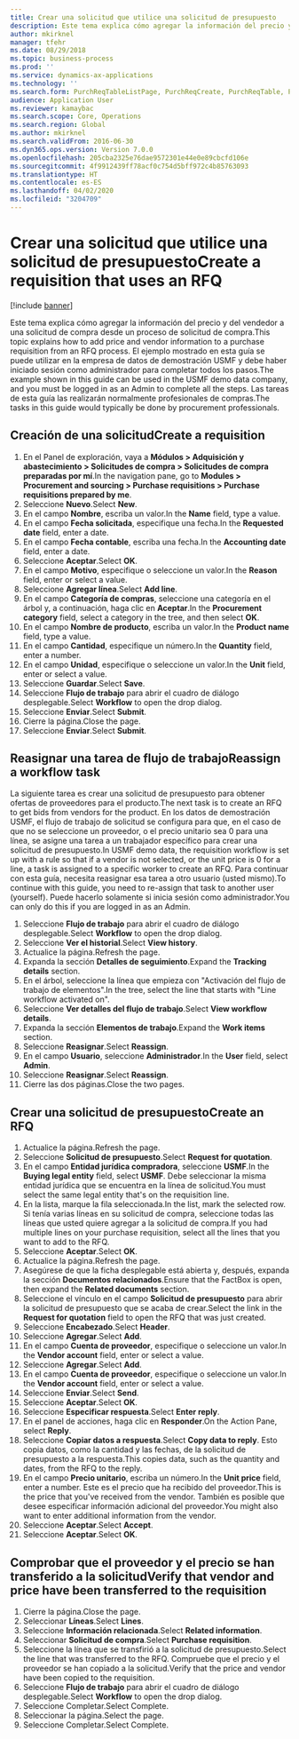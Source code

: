 ```yaml
---
title: Crear una solicitud que utilice una solicitud de presupuesto
description: Este tema explica cómo agregar la información del precio y del vendedor a una solicitud de compra desde un proceso de solicitud de compra.
author: mkirknel
manager: tfehr
ms.date: 08/29/2018
ms.topic: business-process
ms.prod: ''
ms.service: dynamics-ax-applications
ms.technology: ''
ms.search.form: PurchReqTableListPage, PurchReqCreate, PurchReqTable, PurchReqLineRelatedDocuments, EcoResCategorySingleLookup, PurchReqWorkflowDropDialog, WorkflowSubmitDialog, WorkflowStatus, WorkflowWorkItemActionDialog, WorkflowUserListLookup, PurchReqCopyRFQ, SysDataAreaSelectLookup, PurchRFQCaseTable, PurchRFQEditLines, PurchRFQReplyTable, UnitOfMeasureLookup
audience: Application User
ms.reviewer: kamaybac
ms.search.scope: Core, Operations
ms.search.region: Global
ms.author: mkirknel
ms.search.validFrom: 2016-06-30
ms.dyn365.ops.version: Version 7.0.0
ms.openlocfilehash: 205cba2325e76dae9572301e44e0e89cbcfd106e
ms.sourcegitcommit: 4f9912439ff78acf0c754d5bff972c4b85763093
ms.translationtype: HT
ms.contentlocale: es-ES
ms.lasthandoff: 04/02/2020
ms.locfileid: "3204709"
---
```

# <a name="create-a-requisition-that-uses-an-rfq"></a><span data-ttu-id="55d97-103">Crear una solicitud que utilice una solicitud de presupuesto</span><span class="sxs-lookup"><span data-stu-id="55d97-103">Create a requisition that uses an RFQ</span></span>

[!include [banner](../../includes/banner.md)]

<span data-ttu-id="55d97-104">Este tema explica cómo agregar la información del precio y del vendedor a una solicitud de compra desde un proceso de solicitud de compra.</span><span class="sxs-lookup"><span data-stu-id="55d97-104">This topic explains how to add price and vendor information to a purchase requisition from an RFQ process.</span></span> <span data-ttu-id="55d97-105">El ejemplo mostrado en esta guía se puede utilizar en la empresa de datos de demostración USMF y debe haber iniciado sesión como administrador para completar todos los pasos.</span><span class="sxs-lookup"><span data-stu-id="55d97-105">The example shown in this guide can be used in the USMF demo data company, and you must be logged in as an Admin to complete all the steps.</span></span> <span data-ttu-id="55d97-106">Las tareas de esta guía las realizarán normalmente profesionales de compras.</span><span class="sxs-lookup"><span data-stu-id="55d97-106">The tasks in this guide would typically be done by procurement professionals.</span></span>


## <a name="create-a-requisition"></a><span data-ttu-id="55d97-107">Creación de una solicitud</span><span class="sxs-lookup"><span data-stu-id="55d97-107">Create a requisition</span></span>
1. <span data-ttu-id="55d97-108">En el Panel de exploración, vaya a **Módulos > Adquisición y abastecimiento > Solicitudes de compra > Solicitudes de compra preparadas por mí**.</span><span class="sxs-lookup"><span data-stu-id="55d97-108">In the navigation pane, go to **Modules > Procurement and sourcing > Purchase requisitions > Purchase requisitions prepared by me**.</span></span>
2. <span data-ttu-id="55d97-109">Seleccione **Nuevo**.</span><span class="sxs-lookup"><span data-stu-id="55d97-109">Select **New**.</span></span>
3. <span data-ttu-id="55d97-110">En el campo **Nombre**, escriba un valor.</span><span class="sxs-lookup"><span data-stu-id="55d97-110">In the **Name** field, type a value.</span></span>
4. <span data-ttu-id="55d97-111">En el campo **Fecha solicitada**, especifique una fecha.</span><span class="sxs-lookup"><span data-stu-id="55d97-111">In the **Requested date** field, enter a date.</span></span>
5. <span data-ttu-id="55d97-112">En el campo **Fecha contable**, escriba una fecha.</span><span class="sxs-lookup"><span data-stu-id="55d97-112">In the **Accounting date** field, enter a date.</span></span>
6. <span data-ttu-id="55d97-113">Seleccione **Aceptar**.</span><span class="sxs-lookup"><span data-stu-id="55d97-113">Select **OK**.</span></span>
7. <span data-ttu-id="55d97-114">En el campo **Motivo**, especifique o seleccione un valor.</span><span class="sxs-lookup"><span data-stu-id="55d97-114">In the **Reason** field, enter or select a value.</span></span>
8. <span data-ttu-id="55d97-115">Seleccione **Agregar línea**.</span><span class="sxs-lookup"><span data-stu-id="55d97-115">Select **Add line**.</span></span>
9. <span data-ttu-id="55d97-116">En el campo **Categoría de compras**, seleccione una categoría en el árbol y, a continuación, haga clic en **Aceptar**.</span><span class="sxs-lookup"><span data-stu-id="55d97-116">In the **Procurement category** field, select a category in the tree, and then select **OK**.</span></span>
10. <span data-ttu-id="55d97-117">En el campo **Nombre de producto**, escriba un valor.</span><span class="sxs-lookup"><span data-stu-id="55d97-117">In the **Product name** field, type a value.</span></span>
11. <span data-ttu-id="55d97-118">En el campo **Cantidad**, especifique un número.</span><span class="sxs-lookup"><span data-stu-id="55d97-118">In the **Quantity** field, enter a number.</span></span>
12. <span data-ttu-id="55d97-119">En el campo **Unidad**, especifique o seleccione un valor.</span><span class="sxs-lookup"><span data-stu-id="55d97-119">In the **Unit** field, enter or select a value.</span></span>
13. <span data-ttu-id="55d97-120">Seleccione **Guardar**.</span><span class="sxs-lookup"><span data-stu-id="55d97-120">Select **Save**.</span></span>
14. <span data-ttu-id="55d97-121">Seleccione **Flujo de trabajo** para abrir el cuadro de diálogo desplegable.</span><span class="sxs-lookup"><span data-stu-id="55d97-121">Select **Workflow** to open the drop dialog.</span></span>
15. <span data-ttu-id="55d97-122">Seleccione **Enviar**.</span><span class="sxs-lookup"><span data-stu-id="55d97-122">Select **Submit**.</span></span>
16. <span data-ttu-id="55d97-123">Cierre la página.</span><span class="sxs-lookup"><span data-stu-id="55d97-123">Close the page.</span></span>
17. <span data-ttu-id="55d97-124">Seleccione **Enviar**.</span><span class="sxs-lookup"><span data-stu-id="55d97-124">Select **Submit**.</span></span>

## <a name="reassign-a-workflow-task"></a><span data-ttu-id="55d97-125">Reasignar una tarea de flujo de trabajo</span><span class="sxs-lookup"><span data-stu-id="55d97-125">Reassign a workflow task</span></span>
<span data-ttu-id="55d97-126">La siguiente tarea es crear una solicitud de presupuesto para obtener ofertas de proveedores para el producto.</span><span class="sxs-lookup"><span data-stu-id="55d97-126">The next task is to create an RFQ to get bids from vendors for the product.</span></span> <span data-ttu-id="55d97-127">En los datos de demostración USMF, el flujo de trabajo de solicitud se configura para que, en el caso de que no se seleccione un proveedor, o el precio unitario sea 0 para una línea, se asigne una tarea a un trabajador específico para crear una solicitud de presupuesto.</span><span class="sxs-lookup"><span data-stu-id="55d97-127">In USMF demo data, the requisition workflow is set up with a rule so that if a vendor is not selected, or the unit price is 0 for a line, a task is assigned to a specific worker to create an RFQ.</span></span> <span data-ttu-id="55d97-128">Para continuar con esta guía, necesita reasignar esa tarea a otro usuario (usted mismo).</span><span class="sxs-lookup"><span data-stu-id="55d97-128">To continue with this guide, you need to re-assign that task to another user (yourself).</span></span> <span data-ttu-id="55d97-129">Puede hacerlo solamente si inicia sesión como administrador.</span><span class="sxs-lookup"><span data-stu-id="55d97-129">You can only do this if you are logged in as an Admin.</span></span>  

1. <span data-ttu-id="55d97-130">Seleccione **Flujo de trabajo** para abrir el cuadro de diálogo desplegable.</span><span class="sxs-lookup"><span data-stu-id="55d97-130">Select **Workflow** to open the drop dialog.</span></span>
2. <span data-ttu-id="55d97-131">Seleccione **Ver el historial**.</span><span class="sxs-lookup"><span data-stu-id="55d97-131">Select **View history**.</span></span>
3. <span data-ttu-id="55d97-132">Actualice la página.</span><span class="sxs-lookup"><span data-stu-id="55d97-132">Refresh the page.</span></span>
4. <span data-ttu-id="55d97-133">Expanda la sección **Detalles de seguimiento**.</span><span class="sxs-lookup"><span data-stu-id="55d97-133">Expand the **Tracking details** section.</span></span>
5. <span data-ttu-id="55d97-134">En el árbol, seleccione la línea que empieza con "Activación del flujo de trabajo de elementos".</span><span class="sxs-lookup"><span data-stu-id="55d97-134">In the tree, select the line that starts with "Line workflow activated on".</span></span>
6. <span data-ttu-id="55d97-135">Seleccione **Ver detalles del flujo de trabajo**.</span><span class="sxs-lookup"><span data-stu-id="55d97-135">Select **View workflow details**.</span></span>
7. <span data-ttu-id="55d97-136">Expanda la sección **Elementos de trabajo**.</span><span class="sxs-lookup"><span data-stu-id="55d97-136">Expand the **Work items** section.</span></span>
8. <span data-ttu-id="55d97-137">Seleccione **Reasignar**.</span><span class="sxs-lookup"><span data-stu-id="55d97-137">Select **Reassign**.</span></span>
9. <span data-ttu-id="55d97-138">En el campo **Usuario**, seleccione **Administrador**.</span><span class="sxs-lookup"><span data-stu-id="55d97-138">In the **User** field, select **Admin**.</span></span>
10. <span data-ttu-id="55d97-139">Seleccione **Reasignar**.</span><span class="sxs-lookup"><span data-stu-id="55d97-139">Select **Reassign**.</span></span>
11. <span data-ttu-id="55d97-140">Cierre las dos páginas.</span><span class="sxs-lookup"><span data-stu-id="55d97-140">Close the two pages.</span></span>

## <a name="create-an-rfq"></a><span data-ttu-id="55d97-141">Crear una solicitud de presupuesto</span><span class="sxs-lookup"><span data-stu-id="55d97-141">Create an RFQ</span></span>

1. <span data-ttu-id="55d97-142">Actualice la página.</span><span class="sxs-lookup"><span data-stu-id="55d97-142">Refresh the page.</span></span>
2. <span data-ttu-id="55d97-143">Seleccione **Solicitud de presupuesto**.</span><span class="sxs-lookup"><span data-stu-id="55d97-143">Select **Request for quotation**.</span></span>
3. <span data-ttu-id="55d97-144">En el campo **Entidad jurídica compradora**, seleccione **USMF**.</span><span class="sxs-lookup"><span data-stu-id="55d97-144">In the **Buying legal entity** field, select **USMF**.</span></span> <span data-ttu-id="55d97-145">Debe seleccionar la misma entidad jurídica que se encuentra en la línea de solicitud.</span><span class="sxs-lookup"><span data-stu-id="55d97-145">You must select the same legal entity that's on the requisition line.</span></span>  
4. <span data-ttu-id="55d97-146">En la lista, marque la fila seleccionada.</span><span class="sxs-lookup"><span data-stu-id="55d97-146">In the list, mark the selected row.</span></span> <span data-ttu-id="55d97-147">Si tenía varias líneas en su solicitud de compra, seleccione todas las líneas que usted quiere agregar a la solicitud de compra.</span><span class="sxs-lookup"><span data-stu-id="55d97-147">If you had multiple lines on your purchase requisition, select all the lines that you want to add to the RFQ.</span></span>  
5. <span data-ttu-id="55d97-148">Seleccione **Aceptar**.</span><span class="sxs-lookup"><span data-stu-id="55d97-148">Select **OK**.</span></span>
6. <span data-ttu-id="55d97-149">Actualice la página.</span><span class="sxs-lookup"><span data-stu-id="55d97-149">Refresh the page.</span></span>
7. <span data-ttu-id="55d97-150">Asegúrese de que la ficha desplegable está abierta y, después, expanda la sección **Documentos relacionados**.</span><span class="sxs-lookup"><span data-stu-id="55d97-150">Ensure that the FactBox is open, then expand the **Related documents** section.</span></span>
8. <span data-ttu-id="55d97-151">Seleccione el vínculo en el campo **Solicitud de presupuesto** para abrir la solicitud de presupuesto que se acaba de crear.</span><span class="sxs-lookup"><span data-stu-id="55d97-151">Select the link in the **Request for quotation** field to open the RFQ that was just created.</span></span>
9. <span data-ttu-id="55d97-152">Seleccione **Encabezado**.</span><span class="sxs-lookup"><span data-stu-id="55d97-152">Select **Header**.</span></span>
10. <span data-ttu-id="55d97-153">Seleccione **Agregar**.</span><span class="sxs-lookup"><span data-stu-id="55d97-153">Select **Add**.</span></span>
11. <span data-ttu-id="55d97-154">En el campo **Cuenta de proveedor**, especifique o seleccione un valor.</span><span class="sxs-lookup"><span data-stu-id="55d97-154">In the **Vendor account** field, enter or select a value.</span></span>
12. <span data-ttu-id="55d97-155">Seleccione **Agregar**.</span><span class="sxs-lookup"><span data-stu-id="55d97-155">Select **Add**.</span></span>
13. <span data-ttu-id="55d97-156">En el campo **Cuenta de proveedor**, especifique o seleccione un valor.</span><span class="sxs-lookup"><span data-stu-id="55d97-156">In the **Vendor account** field, enter or select a value.</span></span>
14. <span data-ttu-id="55d97-157">Seleccione **Enviar**.</span><span class="sxs-lookup"><span data-stu-id="55d97-157">Select **Send**.</span></span>
15. <span data-ttu-id="55d97-158">Seleccione **Aceptar**.</span><span class="sxs-lookup"><span data-stu-id="55d97-158">Select **OK**.</span></span>
16. <span data-ttu-id="55d97-159">Seleccione **Especificar respuesta**.</span><span class="sxs-lookup"><span data-stu-id="55d97-159">Select **Enter reply**.</span></span>
17. <span data-ttu-id="55d97-160">En el panel de acciones, haga clic en **Responder**.</span><span class="sxs-lookup"><span data-stu-id="55d97-160">On the Action Pane, select **Reply**.</span></span>
18. <span data-ttu-id="55d97-161">Seleccione **Copiar datos a respuesta**.</span><span class="sxs-lookup"><span data-stu-id="55d97-161">Select **Copy data to reply**.</span></span> <span data-ttu-id="55d97-162">Esto copia datos, como la cantidad y las fechas, de la solicitud de presupuesto a la respuesta.</span><span class="sxs-lookup"><span data-stu-id="55d97-162">This copies data, such as the quantity and dates, from the RFQ to the reply.</span></span>  
19. <span data-ttu-id="55d97-163">En el campo **Precio unitario**, escriba un número.</span><span class="sxs-lookup"><span data-stu-id="55d97-163">In the **Unit price** field, enter a number.</span></span> <span data-ttu-id="55d97-164">Este es el precio que ha recibido del proveedor.</span><span class="sxs-lookup"><span data-stu-id="55d97-164">This is the price that you've received from the vendor.</span></span> <span data-ttu-id="55d97-165">También es posible que desee especificar información adicional del proveedor.</span><span class="sxs-lookup"><span data-stu-id="55d97-165">You might also want to enter additional information from the vendor.</span></span>  
20. <span data-ttu-id="55d97-166">Seleccione **Aceptar**.</span><span class="sxs-lookup"><span data-stu-id="55d97-166">Select **Accept**.</span></span>
21. <span data-ttu-id="55d97-167">Seleccione **Aceptar**.</span><span class="sxs-lookup"><span data-stu-id="55d97-167">Select **OK**.</span></span>

## <a name="verify-that-vendor-and-price-have-been-transferred-to-the-requisition"></a><span data-ttu-id="55d97-168">Comprobar que el proveedor y el precio se han transferido a la solicitud</span><span class="sxs-lookup"><span data-stu-id="55d97-168">Verify that vendor and price have been transferred to the requisition</span></span>
1. <span data-ttu-id="55d97-169">Cierre la página.</span><span class="sxs-lookup"><span data-stu-id="55d97-169">Close the page.</span></span>
2. <span data-ttu-id="55d97-170">Seleccionar **Líneas**.</span><span class="sxs-lookup"><span data-stu-id="55d97-170">Select **Lines**.</span></span>
3. <span data-ttu-id="55d97-171">Seleccione **Información relacionada**.</span><span class="sxs-lookup"><span data-stu-id="55d97-171">Select **Related information**.</span></span>
4. <span data-ttu-id="55d97-172">Seleccionar **Solicitud de compra**.</span><span class="sxs-lookup"><span data-stu-id="55d97-172">Select **Purchase requisition**.</span></span>
5. <span data-ttu-id="55d97-173">Seleccione la línea que se transfirió a la solicitud de presupuesto.</span><span class="sxs-lookup"><span data-stu-id="55d97-173">Select the line that was transferred to the RFQ.</span></span> <span data-ttu-id="55d97-174">Compruebe que el precio y el proveedor se han copiado a la solicitud.</span><span class="sxs-lookup"><span data-stu-id="55d97-174">Verify that the price and vendor have been copied to the requisition.</span></span>  
6. <span data-ttu-id="55d97-175">Seleccione **Flujo de trabajo** para abrir el cuadro de diálogo desplegable.</span><span class="sxs-lookup"><span data-stu-id="55d97-175">Select **Workflow** to open the drop dialog.</span></span>
7. <span data-ttu-id="55d97-176">Seleccione Completar.</span><span class="sxs-lookup"><span data-stu-id="55d97-176">Select Complete.</span></span>
8. <span data-ttu-id="55d97-177">Seleccionar la página.</span><span class="sxs-lookup"><span data-stu-id="55d97-177">Select the page.</span></span>
9. <span data-ttu-id="55d97-178">Seleccione Completar.</span><span class="sxs-lookup"><span data-stu-id="55d97-178">Select Complete.</span></span>

